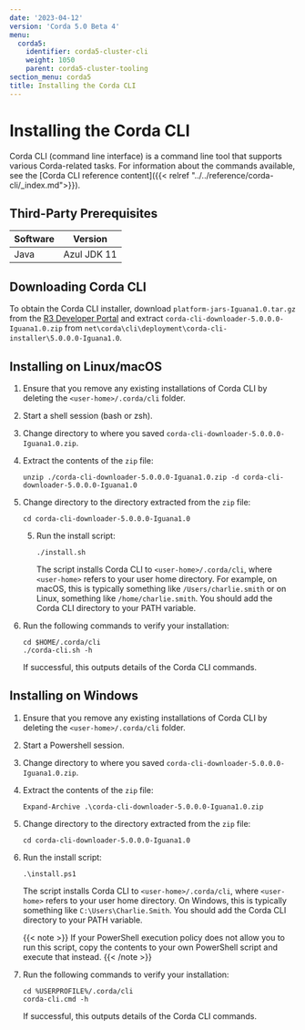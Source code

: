 ```yaml
---
date: '2023-04-12'
version: 'Corda 5.0 Beta 4'
menu:
  corda5:
    identifier: corda5-cluster-cli
    weight: 1050
    parent: corda5-cluster-tooling
section_menu: corda5
title: Installing the Corda CLI
---
```

# Installing the Corda CLI
Corda CLI (command line interface) is a command line tool that supports various Corda-related tasks. For information about the commands available, see the [Corda CLI reference content]({{< relref "../../reference/corda-cli/_index.md">}}).

## Third-Party Prerequisites

Software | Version
---------|------------
Java     | Azul JDK 11

## Downloading Corda CLI

To obtain the Corda CLI installer, download `platform-jars-Iguana1.0.tar.gz` from the [R3 Developer Portal](https://developer.r3.com/next-gen-corda/#get-corda) and extract `corda-cli-downloader-5.0.0.0-Iguana1.0.zip` from `net\corda\cli\deployment\corda-cli-installer\5.0.0.0-Iguana1.0`.

## Installing on Linux/macOS

1. Ensure that you remove any existing installations of Corda CLI by deleting the `<user-home>/.corda/cli` folder.
2. Start a shell session (bash or zsh).
2. Change directory to where you saved `corda-cli-downloader-5.0.0.0-Iguana1.0.zip`.
3. Extract the contents of the `zip` file:
   ```shell
   unzip ./corda-cli-downloader-5.0.0.0-Iguana1.0.zip -d corda-cli-downloader-5.0.0.0-Iguana1.0
   ```
4. Change directory to the directory extracted from the `zip` file:
   ```shell
   cd corda-cli-downloader-5.0.0.0-Iguana1.0
   ```
   5. Run the install script:
      ```shell
      ./install.sh
      ```
      The script installs Corda CLI to `<user-home>/.corda/cli`, where `<user-home>` refers to your user home directory. For example, on macOS, this is typically something like `/Users/charlie.smith` or on Linux, something like `/home/charlie.smith`. You should add the Corda CLI directory to your PATH variable.

6. Run the following commands to verify your installation:
   ```shell
   cd $HOME/.corda/cli
   ./corda-cli.sh -h
   ```
   If successful, this outputs details of the Corda CLI commands.

## Installing on Windows

1. Ensure that you remove any existing installations of Corda CLI by deleting the `<user-home>/.corda/cli` folder.
2. Start a Powershell session.
2. Change directory to where you saved `corda-cli-downloader-5.0.0.0-Iguana1.0.zip`.
3. Extract the contents of the `zip` file:
   ```shell
   Expand-Archive .\corda-cli-downloader-5.0.0.0-Iguana1.0.zip
   ```
4. Change directory to the directory extracted from the `zip` file:
   ```shell
   cd corda-cli-downloader-5.0.0.0-Iguana1.0
   ```
5. Run the install script:
   ```shell
   .\install.ps1
   ```
   The script installs Corda CLI to `<user-home>/.corda/cli`, where `<user-home>` refers to your user home directory. On Windows, this is typically something like `C:\Users\Charlie.Smith`. You should add the Corda CLI directory to your PATH variable.

   {{< note >}}
   If your PowerShell execution policy does not allow you to run this script, copy the contents to your own PowerShell script and execute that instead.
   {{< /note >}}

6. Run the following commands to verify your installation:
     ```shell
     cd %USERPROFILE%/.corda/cli
     corda-cli.cmd -h
     ```


    If successful, this outputs details of the Corda CLI commands.
